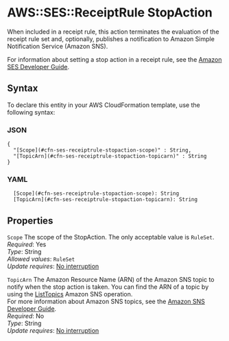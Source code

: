 # AWS::SES::ReceiptRule StopAction<a name="aws-properties-ses-receiptrule-stopaction"></a>

When included in a receipt rule, this action terminates the evaluation of the receipt rule set and, optionally, publishes a notification to Amazon Simple Notification Service \(Amazon SNS\)\.

For information about setting a stop action in a receipt rule, see the [Amazon SES Developer Guide](https://docs.aws.amazon.com/ses/latest/dg/receiving-email-action-stop.html)\.

## Syntax<a name="aws-properties-ses-receiptrule-stopaction-syntax"></a>

To declare this entity in your AWS CloudFormation template, use the following syntax:

### JSON<a name="aws-properties-ses-receiptrule-stopaction-syntax.json"></a>

```
{
  "[Scope](#cfn-ses-receiptrule-stopaction-scope)" : String,
  "[TopicArn](#cfn-ses-receiptrule-stopaction-topicarn)" : String
}
```

### YAML<a name="aws-properties-ses-receiptrule-stopaction-syntax.yaml"></a>

```
  [Scope](#cfn-ses-receiptrule-stopaction-scope): String
  [TopicArn](#cfn-ses-receiptrule-stopaction-topicarn): String
```

## Properties<a name="aws-properties-ses-receiptrule-stopaction-properties"></a>

`Scope` <a name="cfn-ses-receiptrule-stopaction-scope"></a>
The scope of the StopAction\. The only acceptable value is `RuleSet`\.  
_Required_: Yes  
_Type_: String  
_Allowed values_: `RuleSet`  
_Update requires_: [No interruption](https://docs.aws.amazon.com/AWSCloudFormation/latest/UserGuide/using-cfn-updating-stacks-update-behaviors.html#update-no-interrupt)

`TopicArn` <a name="cfn-ses-receiptrule-stopaction-topicarn"></a>
The Amazon Resource Name \(ARN\) of the Amazon SNS topic to notify when the stop action is taken\. You can find the ARN of a topic by using the [ListTopics](https://docs.aws.amazon.com/sns/latest/api/API_ListTopics.html) Amazon SNS operation\.  
For more information about Amazon SNS topics, see the [Amazon SNS Developer Guide](https://docs.aws.amazon.com/sns/latest/dg/CreateTopic.html)\.  
_Required_: No  
_Type_: String  
_Update requires_: [No interruption](https://docs.aws.amazon.com/AWSCloudFormation/latest/UserGuide/using-cfn-updating-stacks-update-behaviors.html#update-no-interrupt)
